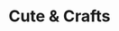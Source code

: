 ---
title: "Cute & Crafts"
url: /santa-coloma-de-gramenet/cute-y-crafts/
shop: material de oficina
---